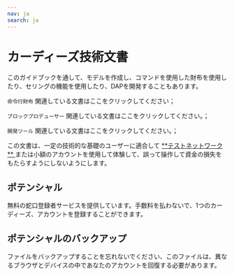 ```yaml
---
nav: ja
search: ja
---
```


# カーディーズ技術文書

このガイドブックを通して、モデルを作成し、コマンドを使用した財布を使用したり、セリングの機能を使用したり、DAPを開発することもあります。

<a router-link="/cli">`命令行財布`</a> 関連している文書はここをクリックしてください；

<a router-link="/witness">`ブロックプロデューサー`</a> 関連している文書はここをクリックしてください。；

<a router-link="/tools">`開発ツール`</a> 関連している文書はここをクリックしてください。；

<p class="danger">
  この文書は、一定の技術的な基礎のユーザーに適合して <a href="http://123.206.78.97/"> **テストネットワーク** </a> または小額のアカウントを使用して体験して、誤って操作して資金の損失をもたらすようにしないようにします。
</p>

## ポテンシャル

無料の蛇口登録者サービスを提供しています。手数料を払わないで、1つのカーディーズ、アカウントを登録することができます。

## ポテンシャルのバックアップ

ファイルをバックアップすることを忘れないでください、このファイルは、異なるブラウザとデバイスの中であなたのアカウントを回復する必要があります。
